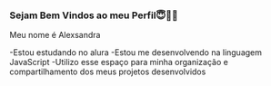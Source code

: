 ### Sejam Bem Vindos ao meu Perfil😇🤟🏼

Meu nome é Alexsandra

-Estou estudando no alura
-Estou me desenvolvendo na linguagem JavaScript
-Utilizo esse espaço para minha organização e compartilhamento dos meus projetos desenvolvidos
